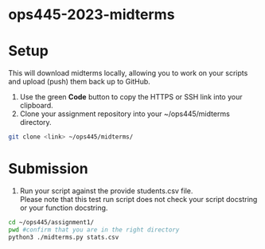 # ops445-2023-midterms

# Setup

This will download midterms locally, allowing you to work on your scripts and upload (push) them back up to GitHub.

1. Use the green **Code** button to copy the HTTPS or SSH link into your clipboard.
1. Clone your assignment repository into your ~/ops445/midterms directory.

```bash
git clone <link> ~/ops445/midterms/
```

# Submission

1. Run your script against the provide students.csv file.  
Please note that this test run script does not check your script docstring or your function docstring.  

```bash
cd ~/ops445/assignment1/
pwd #confirm that you are in the right directory
python3 ./midterms.py stats.csv
```
